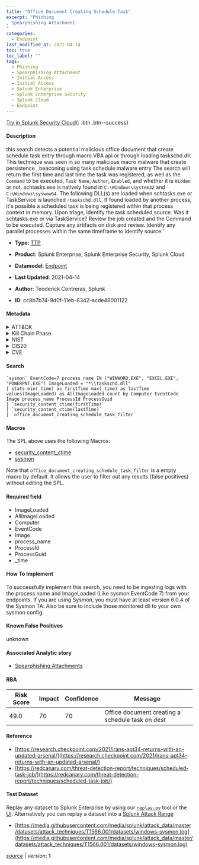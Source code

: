 ```yaml
---
title: "Office Document Creating Schedule Task"
excerpt: "Phishing
, Spearphishing Attachment
"
categories:
  - Endpoint
last_modified_at: 2021-04-14
toc: true
toc_label: ""
tags:
  - Phishing
  - Spearphishing Attachment
  - Initial Access
  - Initial Access
  - Splunk Enterprise
  - Splunk Enterprise Security
  - Splunk Cloud
  - Endpoint
---
```




[Try in Splunk Security Cloud](https://www.splunk.com/en_splunk_app_enrichmentus/cyber-security.html){: .btn .btn--success}

#### Description

this search detects a potential malicious office document that create schedule task entry through macro VBA api or through loading taskschd.dll. This technique was seen in so many malicious macro malware that create persistence , beaconing using task schedule malware entry The search will return the first time and last time the task was registered, as well as the `Command` to be executed, `Task Name`, `Author`, `Enabled`, and whether it is `Hidden` or not. schtasks.exe is natively found in `C:\Windows\system32` and `C:\Windows\syswow64`. The following DLL(s) are loaded when schtasks.exe or TaskService is launched -`taskschd.dll`. If found loaded by another process, it's possible a scheduled task is being registered within that process context in memory. Upon triage, identify the task scheduled source. Was it schtasks.exe or via TaskService? Review the job created and the Command to be executed. Capture any artifacts on disk and review. Identify any parallel processes within the same timeframe to identify source.'

- **Type**: [TTP](https://github.com/splunk/security_content/wiki/Detection-Analytic-Types)
- **Product**: Splunk Enterprise, Splunk Enterprise Security, Splunk Cloud
- **Datamodel**: [Endpoint](https://docs.splunk.com/Documentation/CIM/latest/User/Endpoint)

- **Last Updated**: 2021-04-14
- **Author**: Teoderick Contreras, Splunk
- **ID**: cc8b7b74-9d0f-11eb-8342-acde48001122


#### Metadata

<details>
  <summary>ATT&CK</summary>


| ID             | Technique        |  Tactic             |
| -------------- | ---------------- |-------------------- |
| [T1566](https://attack.mitre.org/techniques/T1566/) | Phishing | Initial Access |

| [T1566.001](https://attack.mitre.org/techniques/T1566/001/) | Spearphishing Attachment | Initial Access |

</details>


<details>
  <summary>Kill Chain Phase</summary>

* Exploitation


</details>


<details>
  <summary>NIST</summary>



</details>

<details>
  <summary>CIS20</summary>



</details>

<details>
  <summary>CVE</summary>



</details>

#### Search

```
`sysmon` EventCode=7 process_name IN ("WINWORD.EXE", "EXCEL.EXE", "POWERPNT.EXE") ImageLoaded = "*\\taskschd.dll" 
| stats min(_time) as firstTime max(_time) as lastTime values(ImageLoaded) as AllImageLoaded count by Computer EventCode Image process_name ProcessId ProcessGuid 
| `security_content_ctime(firstTime)` 
| `security_content_ctime(lastTime)` 
| `office_document_creating_schedule_task_filter`
```

#### Macros
The SPL above uses the following Macros:
* [security_content_ctime](https://github.com/splunk/security_content/blob/develop/macros/security_content_ctime.yml)
* [sysmon](https://github.com/splunk/security_content/blob/develop/macros/sysmon.yml)

Note that `office_document_creating_schedule_task_filter` is a empty macro by default. It allows the user to filter out any results (false positives) without editing the SPL.

#### Required field
* ImageLoaded
* AllImageLoaded
* Computer
* EventCode
* Image
* process_name
* ProcessId
* ProcessGuid
* _time


#### How To Implement
To successfully implement this search, you need to be ingesting logs with the process name and ImageLoaded (Like sysmon EventCode 7) from your endpoints. If you are using Sysmon, you must have at least version 6.0.4 of the Sysmon TA. Also be sure to include those monitored dll to your own sysmon config.

#### Known False Positives
unknown

#### Associated Analytic story
* [Spearphishing Attachments](/stories/spearphishing_attachments)




#### RBA

| Risk Score  | Impact      | Confidence   | Message      |
| ----------- | ----------- |--------------|--------------|
| 49.0 | 70 | 70 | Office document creating a schedule task on $dest$ |


#### Reference

* [https://research.checkpoint.com/2021/irans-apt34-returns-with-an-updated-arsenal/](https://research.checkpoint.com/2021/irans-apt34-returns-with-an-updated-arsenal/)
* [https://redcanary.com/threat-detection-report/techniques/scheduled-task-job/](https://redcanary.com/threat-detection-report/techniques/scheduled-task-job/)



#### Test Dataset
Replay any dataset to Splunk Enterprise by using our [`replay.py`](https://github.com/splunk/attack_data#using-replaypy) tool or the [UI](https://github.com/splunk/attack_data#using-ui).
Alternatively you can replay a dataset into a [Splunk Attack Range](https://github.com/splunk/attack_range#replay-dumps-into-attack-range-splunk-server)


* [https://media.githubusercontent.com/media/splunk/attack_data/master/datasets/attack_techniques/T1566.001/datasets/windows-sysmon.log](https://media.githubusercontent.com/media/splunk/attack_data/master/datasets/attack_techniques/T1566.001/datasets/windows-sysmon.log)



[*source*](https://github.com/splunk/security_content/tree/develop/detections/endpoint/office_document_creating_schedule_task.yml) \| *version*: **1**
